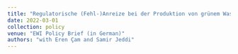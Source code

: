 ```yaml
---
title: "Regulatorische (Fehl-)Anreize bei der Produktion von grünem Wasserstoff"
date: 2022-03-01
collection: policy
venue: "EWI Policy Brief (in German)"
authors: "with Eren Çam and Samir Jeddi"
---
```


